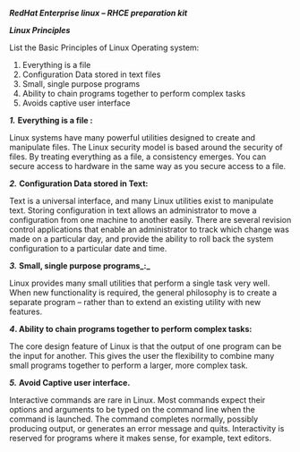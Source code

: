 
**_RedHat Enterprise linux  – RHCE preparation kit_**

**_Linux Principles_**

List the Basic Principles of Linux Operating system:

1.  Everything is a file
2.  Configuration Data stored in text files
3.  Small, single purpose programs
4.  Ability to chain programs together to perform complex tasks
5.  Avoids captive user interface

**_1._** **Everything is a file :**

Linux systems have many powerful utilities designed to create and manipulate files. The Linux security model is based around the security of files. By treating everything as a file, a consistency emerges. You can secure access to hardware in the same way as you secure access to a file.

**_2._** **Configuration Data stored in Text:**

Text is a universal interface, and many Linux utilities exist to manipulate text. Storing configuration in text allows an administrator to move a configuration from one machine to another easily. There are several revision control applications that enable an administrator to track which change was made on a particular day, and provide the ability to roll back the system configuration to a particular date and time.

**_3._** **Small, single purpose programs_:_**

Linux provides many small utilities that perform a single task very well. When new functionality is required, the general philosophy is to create a separate program – rather than to extend an existing utility with new features.

**_4_. Ability to chain programs together to perform complex tasks:**

The core design feature of Linux is that the output of one program can be the input for another. This gives the user the flexibility to combine many small programs together to perform a larger, more complex task.

**_5._** **Avoid Captive user interface.**

Interactive commands are rare in Linux. Most commands expect their options and arguments to be typed on the command line when the command is launched. The command completes normally, possibly producing output, or generates an error message and quits.  Interactivity is reserved for programs where it makes sense, for example, text editors.
